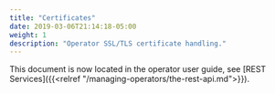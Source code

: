 ```yaml
---
title: "Certificates"
date: 2019-03-06T21:14:18-05:00
weight: 1
description: "Operator SSL/TLS certificate handling."
---
```


This document is now located in the operator user guide, see [REST Services]({{<relref "/managing-operators/the-rest-api.md">}}).
